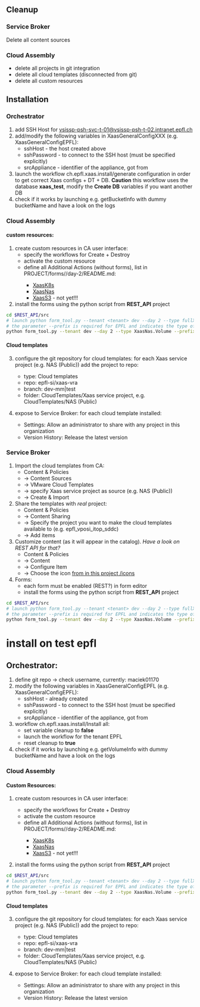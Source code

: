 ## Cleanup
### Service Broker
Delete all content sources

### Cloud Assembly
* delete all projects in git integration
* delete all cloud templates (disconnected from git)
* delete all custom resources

## Installation
### Orchestrator
1. add SSH Host for vsissp-psh-svc-t-01@vsissp-psh-t-02.intranet.epfl.ch
2. add/modify the following variables in XaasGeneralConfigXXX (e.g. XaasGeneralConfigEPFL):
   * sshHost - the host created above
   * sshPassword - to connect to the SSH host (must be specified explicitly)
   * srcAppliance - identifier of the appliance, got from
3. launch the workflow ch.epfl.xaas.install/generate configuration in order to get correct Xaas configs + DT + DB. 
   **Caution** this workflow uses the database **xaas_test**, modify the **Create DB** variables if you want another DB
4. check if it works by launching e.g. getBucketInfo with dummy bucketName and have a look on the logs

### Cloud Assembly

#### custom resources:
1. create custom resources in CA user interface:
   * specify the workflows for Create + Destroy
   * activate the custom resource
   * define all Additional Actions (without forms), list in PROJECT/forms/<namespace>/day-2/README.md:
     * [XaasK8s](../forms/XaasK8s/day-2/README.md)
     * [XaasNas](../forms/XaasNas/day-2/README.md)
     * [XaasS3](../forms/XaasS3/day-2/README.md) - not yet!!!
2. install the forms using the python script from **REST_API** project
```bash
cd $REST_API/src
# launch python form_tool.py --tenant <tenant> dev --day 2 --type fullXaasDTName, e.g.
# the parameter --prefix is required for EPFL and indicates the type of volume col 
python form_tool.py --tenant dev --day 2 --type XaasNas.Volume --prefix col
```

#### Cloud templates
3. configure the git repository for cloud templates: for each Xaas service project (e.g. NAS (Public)) add the project to repo:
   * type: Cloud templates
   * repo: epfl-si/xaas-vra
   * branch: dev-mm|test
   * folder: CloudTemplates/Xaas service project, e.g. CloudTemplates/NAS (Public)

4. expose to Service Broker: for each cloud template installed:
   * Settings: Allow an administrator to share with any project in this organization
   * Version History: Release the latest version

### Service Broker
1. Import the cloud templates from CA:
   * Content & Policies 
   * &rarr; Content Sources 
   * &rarr; VMware Cloud Templates 
   * &rarr; specify Xaas service project as source (e.g. NAS (Public)) 
   * &rarr; Create & Import
2. Share the templates with _real_ project:
    * Content & Policies
    * &rarr; Content Sharing
    * &rarr; Specify the project you want to make the cloud templates available to (e.g. epfl_vposi_itop_sddc)
    * &rarr; Add items 
3. Customize content (as it will appear in the catalog). _Have a look on REST API for that?_ 
    * Content & Policies
    * &rarr; Content
    * &rarr; Configure Item
    * &rarr; Choose the icon [from in this project /icons](../icons)
4. Forms:
   * each form must be enabled (REST?) in form editor
   * install the forms using the python script from **REST_API** project
```bash
cd $REST_API/src
# launch python form_tool.py --tenant <tenant> dev --day 2 --type fullXaasDTName, e.g.
# the parameter --prefix is required for EPFL and indicates the type of volume col 
python form_tool.py --tenant dev --day 2 --type XaasNas.Volume --prefix col
```


# install on test epfl
## Orchestrator:
1. define git repo -> check username, currently: maciek01170 
2. modify the following variables in XaasGeneralConfigEPFL (e.g. XaasGeneralConfigEPFL):
   * sshHost - already created
   * sshPassword - to connect to the SSH host (must be specified explicitly)
   * srcAppliance - identifier of the appliance, got from
3. workflow ch.epfl.xaas.install/Install all:
   * set variable cleanup to **false** 
   * launch the workflow for the tenant EPFL
   * reset cleanup to **true**
4. check if it works by launching e.g. getVolumeInfo with dummy bucketName and have a look on the logs

### Cloud Assembly

#### Custom Resources:
1. create custom resources in CA user interface:
   * specify the workflows for Create + Destroy
   * activate the custom resource
   * define all Additional Actions (without forms), list in PROJECT/forms/<namespace>/day-2/README.md:
      * [XaasK8s](../forms/XaasK8s/day-2/README.md)
      * [XaasNas](../forms/XaasNas/day-2/README.md)
      * [XaasS3](../forms/XaasS3/day-2/README.md) - not yet!!!

2. install the forms using the python script from **REST_API** project
```bash
cd $REST_API/src
# launch python form_tool.py --tenant <tenant> dev --day 2 --type fullXaasDTName, e.g.
# the parameter --prefix is required for EPFL and indicates the type of volume col 
python form_tool.py --tenant dev --day 2 --type XaasNas.Volume --prefix col
```

#### Cloud templates
3. configure the git repository for cloud templates: for each Xaas service project (e.g. NAS (Public)) add the project to repo:
   * type: Cloud templates
   * repo: epfl-si/xaas-vra
   * branch: dev-mm|test
   * folder: CloudTemplates/Xaas service project, e.g. CloudTemplates/NAS (Public)

4. expose to Service Broker: for each cloud template installed:
   * Settings: Allow an administrator to share with any project in this organization
   * Version History: Release the latest version
